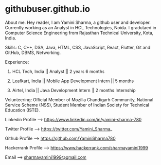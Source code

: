 # githubuser.github.io
About me.
Hey reader, I am Yamini Sharma, a github user and developer. 
Currently working as an Analyst in HCL Technologies, Noida. I gradutaed in Computer Science Engineering from Rajasthan Technical University, Kota, India.

Skills:
       C, C++, DSA, Java, HTML, CSS, JavaScript, React, Flutter, Git and GitHub, DBMS, Networking.
         
          
Experience:   
1. HCL Tech, India || Analyst || 2 years 6 months

2. Leafkart, India || Mobile App Development Intern || 5 months

3. Airtel, India || Java Development Intern || 2 months Internship
              
              
Volunteering:
            Official Member of Mozilla Chandigarh Community, 
            National Service Scheme (NSS), 
            Student Member of Indian Society for Technical Education (ISTE).


Linkedin Profile --> https://www.linkedin.com/in/yamini-sharma-780

Twitter Profile --> https://twitter.com/Yamini_Sharma_

Github Profile --> https://github.com/YaminiSharma780

Hackerrank Profile --> https://www.hackerrank.com/sharmayamini1999

Email --> sharmayamini1999@gmail.com
